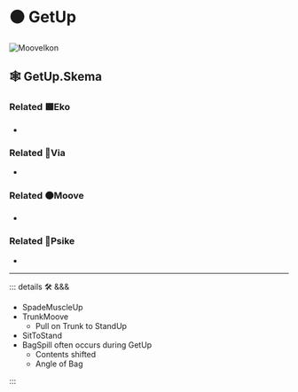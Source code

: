 # 🟠 <mooves>GetUp</mooves>

![MooveIkon](/Moove/Moove_Ikon.png)

## 🕸 GetUp.Skema

### Related 🟩<ekos>Eko</ekos>

-

### Related 🔻<via>Via</via>

-

### Related 🟠<mooves>Moove</mooves>

-

### Related 💜<psike>Psike</psike>

-

---

<!-- =================================================== -->
<!-- =================================================== -->
<!-- =================================================== -->
<!-- =================================================== -->
<!-- =================================================== -->
::: details 🛠 <dev>&&&</dev>

- SpadeMuscleUp
- TrunkMoove
    - Pull on Trunk to StandUp
- SitToStand
- BagSpill often occurs during GetUp
    - Contents shifted
    - Angle of Bag

:::
